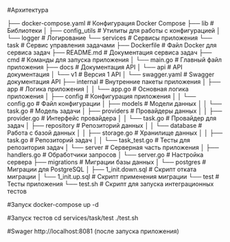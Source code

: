 #Архитектура

├── docker-compose.yaml           # Конфигурация Docker Compose
├── lib                           # Библиотеки
│   ├── config_utils              # Утилиты для работы с конфигурацией
│   └── logger                    # Логирование
└── services                      # Сервисы приложения
    └── task                      # Сервис управления задачами
        ├── Dockerfile            # Файл Docker для сервиса задач
        ├── README.md             # Документация сервиса задач
        ├── cmd                   # Команды для запуска приложения
        │   └── main.go           # Главный файл приложения
        ├── docs                  # Документация API
        │   └── api               # API документация
        │       └── v1            # Версия 1 API
        │           └── swagger.yaml  # Swagger документация API
        ├── internal              # Внутренние пакеты приложения
        │   ├── app                # Логика приложения
        │   │   └── app.go         # Основная логика приложения
        │   ├── config             # Конфигурация приложения
        │   │   └── config.go      # Файл конфигурации
        │   ├── models             # Модели данных
        │   │   └── task.go        # Модель задачи
        │   ├── providers          # Провайдеры данных
        │   │   ├── provider.go    # Интерфейс провайдера
        │   │   └── task.go        # Провайдер для задач
        │   ├── repository         # Репозиторий данных
        │   │   └── database       # Работа с базой данных
        │   │       ├── storage.go  # Хранилище данных
        │   │       ├── task.go     # Репозиторий задач
        │   │       └── task_test.go # Тесты для репозитория задач
        │   └── server             # Серверная часть приложения
        │       ├── handlers.go     # Обработчики запросов
        │       └── server.go       # Настройка сервера
        ├── migrations              # Миграции базы данных
        │   └── postgres            # Миграции для PostgreSQL
        │       ├── 1_init.down.sql  # Скрипт отката миграции
        │       └── 1_init.up.sql    # Скрипт применения миграции
        └── test                   # Тесты приложения
            └── test.sh            # Скрипт для запуска интеграционных тестов

#Запуск
docker-compose up -d

#Запуск тестов
cd services/task/test
./test.sh

#Swager
http://localhost:8081 (после запуска приложения)
